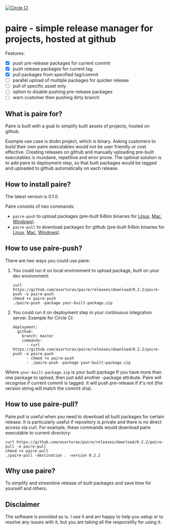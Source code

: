 [![Circle CI](https://circleci.com/gh/asarturas/dodin/tree/master.svg?style=svg)](https://circleci.com/gh/asarturas/paire/tree/master)
# paire - simple release manager for projects, hosted at github

Features:
 - [x] push pre-release packages for current commit
 - [x] push release packages for current tag
 - [x] pull packages from specified tag/commit
 - [ ] parallel upload of multiple packages for quicker release
 - [ ] pull of specific asset only
 - [ ] option to disable pushing pre-release packages
 - [ ] warn customer then pushing dirty branch

## What is paire for?

Paire is built with a goal to simplify built assets of projects, hosted on github.

Example use case is dodin project, which is binary.
Asking customers to build their own paire executables would not be user friendly or cost effective.
Creating releases on github and manually uploading pre-built executables is mundane, repetitive and error prone.
The optimal solution is to add paire to deployment step, so that built packages would be tagged and uploaded to github automatically on each release. 

## How to install paire?

The latest version is 0.1.0.

Paire consists of two commands:
 - `paire-push` to upload packages (pre-built 64bin binaries for [Linux](l), [Mac](m),  [Windows](w)).
 - `paire-pull` to download packages for github (pre-built 64bin binaries for [Linux](l), [Mac](m),  [Windows](w)).

## How to use paire-push?

There are two ways you could use paire:

1. You could run it on local environment to upload package, built on your dev environment:
   
   ```
   curl https://github.com/asarturas/paire/releases/download/0.2.2/paire-push -o paire-push
   chmod +x paire-push
   ./paire-push -package your-built-package.zip
   ```
   
2. You could run it on deployment step in your continuous integration server. Example for Circle CI:
    
   ```
   deployment:
     github:
       branch: master
       commands:
         - curl https://github.com/asarturas/paire/releases/download/0.2.2/paire-push -o paire-push
         - chmod +x paire-push
         - ./paire-push -package your-built-package.zip
   ```

Where `your-built-package.zip` is your built package
If you have more than one package to upload, then just add another -package attribute.
Paire will recognise if current commit is tagged.
It will push pre-release if it's not (the version string will match the commit sha).

## How to use paire-pull?

Paire pull is useful when you need to download all built packages for certain release.
It is particularly useful if repository is private and there is no direct access via curl.
For example, these commands would download paire executable to current directory:
```
curl https://github.com/asarturas/paire/releases/download/0.2.2/paire-pull -o paire-pull
chmod +x paire-pull
./paire-pull -destination . -version 0.2.2
```

## Why use paire?

To simplify and streamline release of built packages and save time for yourself and others.

## Disclaimer

The software is provided as is. I use it and am happy to help you setup or to resolve any issues with it, but you are taking all the responsility for using it.
